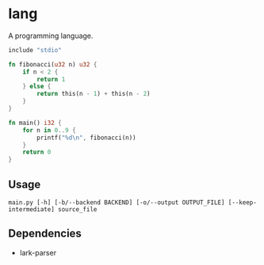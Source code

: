 # lang

A programming language.

```rust
include "stdio"

fn fibonacci(u32 n) u32 {
    if n < 2 {
        return 1
    } else {
        return this(n - 1) + this(n - 2)
    }
}

fn main() i32 {
    for n in 0..9 {
        printf("%d\n", fibonacci(n))
    }
    return 0
}
```

## Usage

`main.py [-h] [-b/--backend BACKEND] [-o/--output OUTPUT_FILE] [--keep-intermediate] source_file`

## Dependencies

- lark-parser